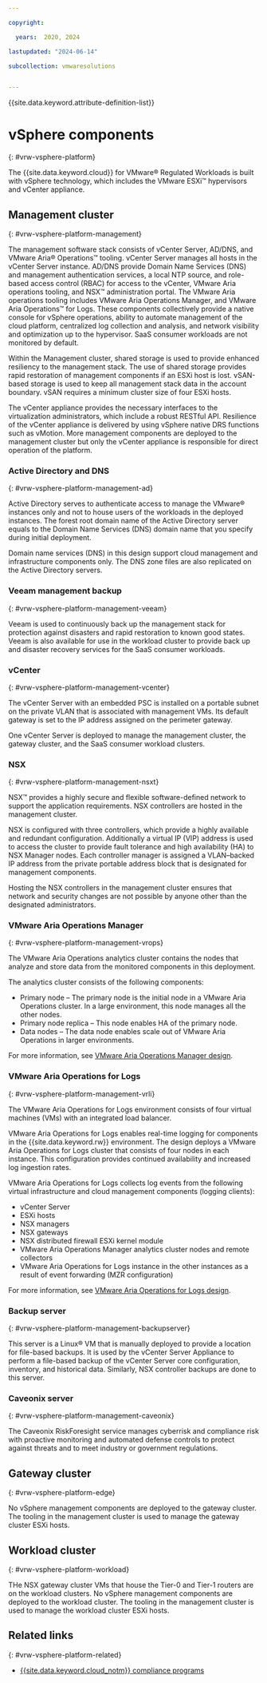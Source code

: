 ```yaml
---

copyright:

  years:  2020, 2024

lastupdated: "2024-06-14"

subcollection: vmwaresolutions


---
```


{{site.data.keyword.attribute-definition-list}}

# vSphere components
{: #vrw-vsphere-platform}

The {{site.data.keyword.cloud}} for VMware® Regulated Workloads is built with vSphere technology, which includes the VMware ESXi™ hypervisors and vCenter appliance.

## Management cluster
{: #vrw-vsphere-platform-management}

The management software stack consists of vCenter Server, AD/DNS, and VMware Aria® Operations™ tooling. vCenter Server manages all hosts in the vCenter Server instance. AD/DNS provide Domain Name Services (DNS) and management authentication services, a local NTP source, and role-based access control (RBAC) for access to the vCenter, VMware Aria operations tooling, and NSX™ administration portal. The VMware Aria operations tooling includes VMware Aria Operations Manager, and VMware Aria Operations™ for Logs. These components collectively provide a native console for vSphere operations, ability to automate management of the cloud platform, centralized log collection and analysis, and network visibility and optimization up to the hypervisor. SaaS consumer workloads are not monitored by default.

Within the Management cluster, shared storage is used to provide enhanced resiliency to the management stack. The use of shared storage provides rapid restoration of management components if an ESXi host is lost. vSAN-based storage is used to keep all management stack data in the account boundary. vSAN requires a minimum cluster size of four ESXi hosts.

The vCenter appliance provides the necessary interfaces to the virtualization administrators, which include a robust RESTful API. Resilience of the vCenter appliance is delivered by using vSphere native DRS functions such as vMotion. More management components are deployed to the management cluster but only the vCenter appliance is responsible for direct operation of the platform.

### Active Directory and DNS
{: #vrw-vsphere-platform-management-ad}

Active Directory serves to authenticate access to manage the VMware® instances only and not to house users of the workloads in the deployed instances. The forest root domain name of the Active Directory server equals to the Domain Name Services (DNS) domain name that you specify during initial deployment.

Domain name services (DNS) in this design support cloud management and infrastructure components only. The DNS zone files are also replicated on the Active Directory servers.

### Veeam management backup
{: #vrw-vsphere-platform-management-veeam}

Veeam is used to continuously back up the management stack for protection against disasters and rapid restoration to known good states. Veeam is also available for use in the workload cluster to provide back up and disaster recovery services for the SaaS consumer workloads.

### vCenter
{: #vrw-vsphere-platform-management-vcenter}

The vCenter Server with an embedded PSC is installed on a portable subnet on the private VLAN that is associated with management VMs. Its default gateway is set to the IP address assigned on the perimeter gateway.

One vCenter Server is deployed to manage the management cluster, the gateway cluster, and the SaaS consumer workload clusters.

### NSX
{: #vrw-vsphere-platform-management-nsxt}

NSX™ provides a highly secure and flexible software-defined network to support the application requirements. NSX controllers are hosted in the management cluster.

NSX is configured with three controllers, which provide a highly available and redundant configuration. Additionally a virtual IP (VIP) address is used to access the cluster to provide fault tolerance and high availability (HA) to NSX Manager nodes. Each controller manager is assigned a VLAN–backed IP address from the private portable address block that is designated for management components.

Hosting the NSX controllers in the management cluster ensures that network and security changes are not possible by anyone other than the designated administrators.

### VMware Aria Operations Manager
{: #vrw-vsphere-platform-management-vrops}

The VMware Aria Operations analytics cluster contains the nodes that analyze and store data from the monitored components in this deployment.

The analytics cluster consists of the following components:
- Primary node – The primary node is the initial node in a VMware Aria Operations cluster. In a large environment, this node manages all the other nodes.
- Primary node replica – This node enables HA of the primary node.
- Data nodes – The data node enables scale out of VMware Aria Operations in larger environments.

For more information, see [VMware Aria Operations Manager design](/docs/vmwaresolutions?topic=vmwaresolutions-opsmgmt-vrops).

### VMware Aria Operations for Logs
{: #vrw-vsphere-platform-management-vrli}

The VMware Aria Operations for Logs environment consists of four virtual machines (VMs) with an integrated load balancer.

VMware Aria Operations for Logs enables real-time logging for components in the {{site.data.keyword.rw}} environment. The design deploys a VMware Aria Operations for Logs cluster that consists of four nodes in each instance. This configuration provides continued availability and increased log ingestion rates.

VMware Aria Operations for Logs collects log events from the following virtual infrastructure and cloud management components (logging clients):

- vCenter Server
- ESXi hosts
- NSX managers
- NSX gateways
- NSX distributed firewall ESXi kernel module
- VMware Aria Operations Manager analytics cluster nodes and remote collectors
- VMware Aria Operations for Logs instance in the other instances as a result of event forwarding (MZR configuration)

For more information, see [VMware Aria Operations for Logs design](/docs/vmwaresolutions?topic=vmwaresolutions-opsmgmt-vrli).

### Backup server
{: #vrw-vsphere-platform-management-backupserver}

This server is a Linux® VM that is manually deployed to provide a location for file-based backups. It is used by the vCenter Server Appliance to perform a file-based backup of the vCenter Server core configuration, inventory, and historical data. Similarly, NSX controller backups are done to this server.

### Caveonix server
{: #vrw-vsphere-platform-management-caveonix}

The Caveonix RiskForesight service manages cyberrisk and compliance risk with proactive monitoring and automated defense controls to protect against threats and to meet industry or government regulations.

## Gateway cluster
{: #vrw-vsphere-platform-edge}

No vSphere management components are deployed to the gateway cluster. The tooling in the management cluster is used to manage the gateway cluster ESXi hosts.

## Workload cluster
{: #vrw-vsphere-platform-workload}

THe NSX gateway cluster VMs that house the Tier-0 and Tier-1 routers are on the workload clusters. No vSphere management components are deployed to the workload cluster. The tooling in the management cluster is used to manage the workload cluster ESXi hosts.

## Related links
{: #vrw-vsphere-platform-related}

* [{{site.data.keyword.cloud_notm}} compliance programs](https://www.ibm.com/cloud/compliance)
